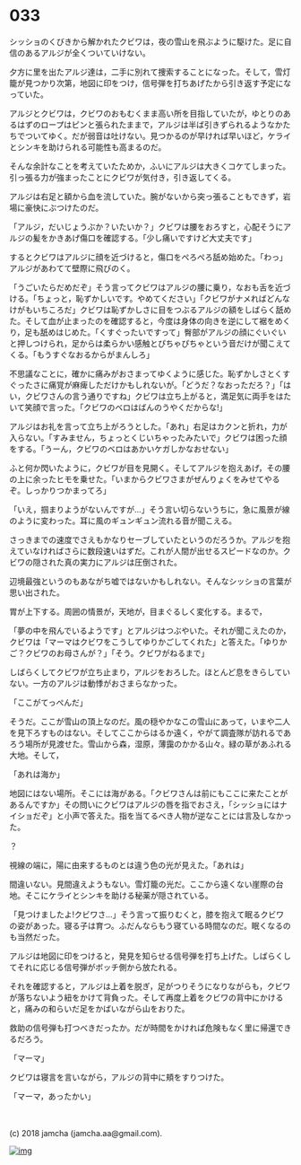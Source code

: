 # 033

シッショのくびきから解かれたクビワは，夜の雪山を飛ぶように駆けた。足に自信のあるアルジが全くついていけない。  

夕方に里を出たアルジ達は，二手に別れて捜索することになった。そして，雪灯籠が見つかり次第，地図に印をつけ，信号弾を打ちあげたから引き返す予定になっていた。  

アルジとクビワは，クビワのおもむくまま高い所を目指していたが，ゆとりのあるはずのロープはピンと張られたままで，アルジは半ば引きずられるようなかたちでついてゆく。だが弱音は吐けない。見つかるのが早ければ早いほど，ケライとシンキを助けられる可能性も高まるのだ。  

そんな余計なことを考えていたためか，ふいにアルジは大きくコケてしまった。引っ張る力が強まったことにクビワが気付き，引き返してくる。  

アルジは右足と額から血を流していた。腕がないから突っ張ることもできず，岩場に豪快にぶつけたのだ。  

「アルジ，だいじょうぶか？いたいか？」クビワは腰をおろすと，心配そうにアルジの髪をかきあげ傷口を確認する。「少し痛いですけど大丈夫です」  

するとクビワはアルジに顔を近づけると，傷口をぺろぺろ舐め始めた。「わっ」アルジがあわてて壁際に飛びのく。  

「うごいたらだめだぞ」そう言ってクビワはアルジの腰に乗り，なおも舌を近づける。「ちょっと，恥ずかしいです。やめてください」「クビワがナメればどんなけがもいちころだ」クビワは恥ずかしさに目をつぶるアルジの額をしばらく舐めた。そして血が止まったのを確認すると，今度は身体の向きを逆にして裾をめくり，足も舐めはじめた。「くすぐったいですって」臀部がアルジの顔にぐいぐいと押しつけられ，足からは柔らかい感触とぴちゃぴちゃという音だけが聞こえてくる。「もうすぐなおるからがまんしろ」  

不思議なことに，確かに痛みがおさまってゆくように感じた。恥ずかしさとくすぐったさに痛覚が麻痺しただけかもしれないが。「どうだ？なおっただろ？」「はい，クビワさんの言う通りですね」クビワは立ち上がると，満足気に両手をはたいて笑顔で言った。「クビワのベロはばんのうやくだからな!」  

アルジはお礼を言って立ち上がろうとした。「あれ」右足はカクンと折れ，力が入らない。「すみません，ちょっとくじいちゃったみたいで」クビワは困った顔をする。「うーん，クビワのベロはあかいケガしかなおせない」  

ふと何か閃いたように，クビワが目を見開く。そしてアルジを抱えあげ，その腰の上に余ったヒモを乗せた。「いまからクビワさまがぜんりょくをみせてやるぞ。しっかりつかまってろ」  

「いえ，掴まりようがないんですが…」そう言い切らないうちに，急に風景が線のように変わった。耳に風のギュンギュン流れる音が聞こえる。  

さっきまでの速度でさえもかなりセーブしていたというのだろうか。アルジを抱えていなければさらに数段速いはずだ。これが人間が出せるスピードなのか。クビワの隠された真の実力にアルジは圧倒された。  

辺境最強というのもあながち嘘ではないかもしれない。そんなシッショの言葉が思い出された。  

胃が上下する。周囲の情景が，天地が，目まぐるしく変化する。まるで，  

「夢の中を飛んでいるようです」とアルジはつぶやいた。それが聞こえたのか，クビワは「マーマはクビワをこうしてゆりかごしてくれた」と答えた。「ゆりかご？クビワのお母さんが？」「そう。クビワがねるまで」  

しばらくしてクビワが立ち止まり，アルジをおろした。ほとんど息をきらしていない。一方のアルジは動悸がおさまらなかった。  

「ここがてっぺんだ」  

そうだ。ここが雪山の頂上なのだ。風の穏やかなこの雪山にあって，いまや二人を見下ろすものはない。そしてここからはるか遠く，やがて調査隊が訪れるであろう場所が見渡せた。雪山から森，湿原，薄靄のかかる山々。緑の草があふれる大地。そして，  

「あれは海か」  

地図にはない場所。そこには海がある。「クビワさんは前にもここに来たことがあるんですか」その問いにクビワはアルジの唇を指でおさえ，「シッショにはナイショだぞ」と小声で答えた。指を当てるべき人物が逆なことには言及しなかった。  

？  

視線の端に，陽に由来するものとは違う色の光が見えた。「あれは」  

間違いない。見間違えようもない。雪灯籠の光だ。ここから遠くない崖際の台地。そこにケライとシンキを助ける秘薬が隠されている。  

「見つけましたよ!クビワさ…」そう言って振りむくと，膝を抱えて眠るクビワの姿があった。寝る子は育つ。ふだんならもう寝ている時間なのだ。眠くなるのも当然だった。  

アルジは地図に印をつけると，発見を知らせる信号弾を打ち上げた。しばらくしてそれに応じる信号弾がボッチ側から放たれる。  

それを確認すると，アルジは上着を脱ぎ，足がつりそうになりながらも，クビワが落ちないよう紐をかけて背負った。そして再度上着をクビワの背中にかけると，痛みの和らいだ足をかばいながら山をおりた。  

救助の信号弾も打つべきだったか。だが時間をかければ危険もなく里に帰還できるだろう。  

「マーマ」  

クビワは寝言を言いながら，アルジの背中に頬をすりつけた。  

「マーマ，あったかい」  

<br>  
<br>  
(c) 2018 jamcha (jamcha.aa@gmail.com).  

[![img](http://i.creativecommons.org/l/by-nc-sa/4.0/88x31.png)](http://creativecommons.org/licenses/by-nc-sa/4.0/deed)